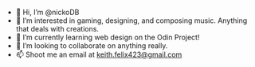 - 👋 Hi, I’m @nickoDB
- 👀 I’m interested in gaming, designing, and composing music. Anything that deals with creations.
- 🌱 I’m currently learning web design on the Odin Project!
- 💞️ I’m looking to collaborate on anything really.
- 📫 Shoot me an email at keith.felix423@gmail.com

<!---
nickoDB/nickoDB is a ✨ special ✨ repository because its `README.md` (this file) appears on your GitHub profile.
You can click the Preview link to take a look at your changes.
--->
